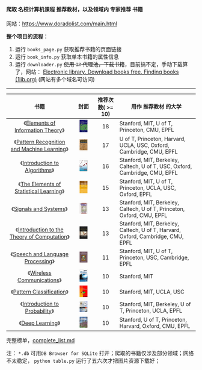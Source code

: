 #### 爬取 名校计算机课程 推荐教材，以及领域内 专家推荐 书籍

网站：https://www.doradolist.com/main.html

**整个项目的流程**：

1. 运行 `books_page.py` 获取推荐书籍的页面链接
2. 运行 `book_info.py` 获取单本书籍的属性信息
3. 运行 `downloader.py` ~~使用 `IP` 代理池，下载书籍~~，目前搞不定，手动下载算了，网站： [Electronic library. Download books free. Finding books (1lib.org)](https://1lib.org/) (网站有多个域名可访问)

------

| 书籍 | 封面 | 推荐次数( >= 10) | 用作 推荐教材 的大学 |
| :----:| :---: | :----: | ------|
| 《[Elements of Information Theory](https://amzn.to/2s6G5oL)》 | <img src="images/Information_Theory_Cover.jpg" width="50%"> | 18 | Stanford, MIT, U of T, Princeton, CMU, EPFL |
| 《[Pattern Recognition and Machine Learning](https://amzn.to/2tqR3rp)》 | <img src="images/Pattern-Recognition-and-Machine-Learning-Christopher-M-Bishop.jpg" width="50%"> | 17 | U of T, Princeton, Harvard, UCLA, USC, Oxford, Cambridge, CMU, EPFL |
| 《[Introduction to Algorithms](https://amzn.to/2GtYILQ)》 | <img src="images/Introduction-to-Algorithms-Thomas-H-Cormen.jpg" width="50%"> | 16 | Stanford, MIT, Berkeley, Caltech, U of T, USC, Oxford, Cambridge, CMU, EPFL |
| 《[The Elements of Statistical Learning](https://amzn.to/2sQZYOK)》 | <img src="images/Statistical-Learning-Hastie.jpg" width="50%"> | 15 | Stanford, MIT, U of T, Princeton, UCLA, USC, Oxford, EPFL |
| 《[Signals and Systems](https://amzn.to/2sfpLTN)》 | <img src="images/Signals-Systems-Oppenheim.jpg" width="50%"> | 13 | Stanford, MIT, Berkeley, Caltech, U of T, Princeton, Oxford, CMU, EPFL |
| 《[Introduction to the Theory of Computation](https://amzn.to/2Hq7Myx)》 | <img src="images/Introduction-to-the-Theory-of-Computation-Michael-Sipser.jpg" width="50%"> | 13 | Stanford, MIT, Berkeley, Caltech, U of T, Harvard, Oxford, Cambridge, CMU, EPFL |
| 《[Speech and Language Processing](https://amzn.to/2stu7q5)》 | <img src="images/Speech-Processing-Jurafsky.jpg" width="50%"> | 11 | Stanford, MIT, U of T, Princeton, USC, Cambridge, EPFL |
| 《[Wireless Communications](https://amzn.to/2seHtGH)》 | <img src="images/Wireless-Communications-Molisch.jpg" width="50%"> | 10 | Stanford, MIT |
| 《[Pattern Classification](https://amzn.to/2rOXgdR)》 | <img src="images/Pattern_Classification_Duda.jpg" width="50%"> | 10 | Stanford, MIT, UCLA, USC |
| 《[Introduction to Probability](https://amzn.to/2r6zQy4)》 | <img src="images/Introduction-to-Probability-Dimitri-P-Bertsekas.jpg" width="50%"> | 10 | Stanford, MIT, Berkeley, U of T, Princeton, UCLA, EPFL |
| 《[Deep Learning](https://amzn.to/2tKqLNd)》 | <img src="images/Deep_Learning_Goodfellow.jpg" width="50%"> | 10 | Stanford, U of T, Princeton, Harvard, Oxford, CMU, EPFL |

完整榜单，[complete_list.md](https://github.com/Hercules11/Python-Spider-for-CS-Books/blob/master/complete_list.md)

注： `*.db` 可用`DB Browser for SQLite` 打开；爬取的书籍仅涉及部分领域；网络不太稳定， `python table.py` 运行了五六次才把图片资源下载好；

